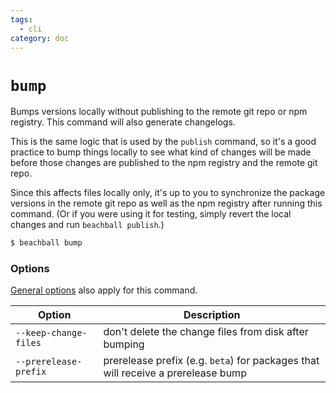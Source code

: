 ```yaml
---
tags:
  - cli
category: doc
---
```


# `bump`

Bumps versions locally without publishing to the remote git repo or npm registry. This command will also generate changelogs.

This is the same logic that is used by the `publish` command, so it's a good practice to bump things locally to see what kind of changes will be made before those changes are published to the npm registry and the remote git repo.

Since this affects files locally only, it's up to you to synchronize the package versions in the remote git repo as well as the npm registry after running this command. (Or if you were using it for testing, simply revert the local changes and run `beachball publish`.)

```bash
$ beachball bump
```

### Options

[General options](./options) also apply for this command.

| Option                | Description                                                                      |
| --------------------- | -------------------------------------------------------------------------------- |
| `--keep-change-files` | don't delete the change files from disk after bumping                            |
| `--prerelease-prefix` | prerelease prefix (e.g. `beta`) for packages that will receive a prerelease bump |
